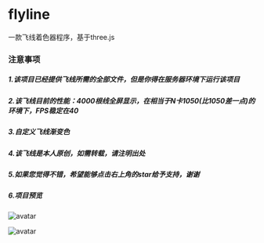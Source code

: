 # flyline
一款飞线着色器程序，基于three.js

### 注意事项

##### 1.该项目已经提供飞线所需的全部文件，但是你得在服务器环境下运行该项目

##### 2.该飞线目前的性能：4000根线全屏显示，在相当于N卡1050(比1050差一点)的环境下，FPS稳定在40

##### 3.自定义飞线渐变色

##### 4.该飞线是本人原创，如需转载，请注明出处

##### 5.如果您觉得不错，希望能够点击右上角的star给予支持，谢谢

##### 6.项目预览


![avatar](/texture/4000.gif)

![avatar](/texture/colorful.gif)

